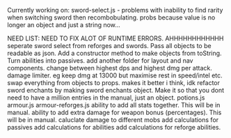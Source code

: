 Currently working on:
    sword-select.js - problems with inability to find rarity when switching sword then recombobulating. probs because value is no longer an object and just a string now...

NEED LIST: 
    NEED TO FIX ALOT OF RUNTIME ERRORS. AHHHHHHHHHHHH
    seperate sword select from reforges and swords.
    Pass all objects to be readable as json.
    Add a constructor method to make objects from toString.
    Turn abilities into passives.
    add another folder for layout and nav components.
    change between highest dps and highest dmg per attack.
    damage limiter. eg keep dmg at 13000 but maximise rest in speed/intel etc.
    swap everything from objects to props. makes it better i think, idk
    refactor sword enchants by making sword enchants object. Make it so that you dont need to have a million entries in the manual, just an object.
    potions.js
    armour.js
    armour-reforges.js
    ability to add all stats together. This will be in manual.
    ability to add extra damage for weapon bonus (percentages). This will be in manual.
    caluclate damage to different mobs
    add calculations for passives
    add calculations for abilities
    add calculations for reforge abilities.